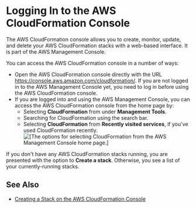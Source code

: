 # Logging In to the AWS CloudFormation Console<a name="cfn-console-login"></a>

 The AWS CloudFormation console allows you to create, monitor, update, and delete your AWS CloudFormation stacks with a web\-based interface\. It is part of the AWS Management Console\. 

 You can access the AWS CloudFormation console in a number of ways: 
+ Open the AWS CloudFormation console directly with the URL [https://console\.aws\.amazon\.com/cloudformation/](https://console.aws.amazon.com/cloudformation/)\. If you are not logged in to the AWS Management Console yet, you need to log in before using the AWS CloudFormation console\.
+ If you are logged into and using the AWS Management Console, you can access the AWS CloudFormation console from the home page by: 
  + Selecting **CloudFormation** from under **Management Tools**\.
  + Searching for CloudFormation using the search bar\.
  + Selecting **CloudFormation** from **Recently visited services**, if you've used CloudFormation recently\.  
![\[The options for selecting CloudFormation from the AWS Management Console home page.\]](http://docs.aws.amazon.com/AWSCloudFormation/latest/UserGuide/images/console-service-selector-deployment.png)

If you don't have any AWS CloudFormation stacks running, you are presented with the option to **Create a stack**\. Otherwise, you see a list of your currently\-running stacks\.

## See Also<a name="cfn-console-login-seealso"></a>
+ [Creating a Stack on the AWS CloudFormation Console](cfn-console-create-stack.md)